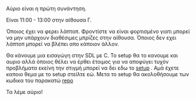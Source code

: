 ﻿Αύριο είναι η πρώτη συνάντηση.

Είναι 11:00 - 13:00 στην αίθουσα Γ.

Όποιος έχει να φερει λάπτοπ. Φροντίστε να είναι φορτισμένο γιατι μπορεί να μην υπάρχουν διαθέσιμες μπρίζες στην αίθουσα. Όποιος δεν εχει λάπτοπ μπορεί να βλέπει απο κάποιον άλλον.

Θα κάνουμε μια εισαγώγη στην SDL με C. Το setup θα το κανουμε και αυριο αλλά όποιος θέλει να έρθει έτοιμος για να αποφύγει τυχόν προβλήματα εκείνη την στιγμή μπορεί να δει εδω το [setup](<https://www.notion.so/Setup-1454a95ddd8680ff9a6ec77d305b015b?pvs=21>) . Αμά έχετε καποιο θεμα με το setup στείλτε εώ. Μετα το setup θα ακολοθήσουμε των κωδικα του παρακατώ [repo](<https://codeberg.org/petros_katiforis/c_sdl_tutorial/src/branch/main/intro.md>)

Τα λέμε αύριο!
